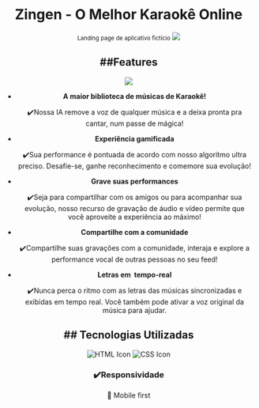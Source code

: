 <header>
   <h1>Zingen - O Melhor Karaokê Online</h1>
  <small>Landing page de aplicativo fictício</small>
  <img src="https://github.com/user-attachments/assets/df563be6-09db-46be-84fb-e96bea2a489a"
</header>

<section id="features">
  <h2>##Features</h2>
  <img src="https://github.com/user-attachments/assets/b9799c33-face-4e3c-9dca-ab26ef5d3cd3">
<section id="features-list">
  <ul>
    <li>
      <strong>A maior biblioteca de músicas de Karaokê!</strong>
      <p>✔️Nossa IA remove a voz de qualquer música e a deixa pronta pra cantar, num passe de mágica!</p>
    </li>
        <li>
      <strong>Experiência gamificada</strong>
      <p>✔️Sua performance é pontuada de acordo com nosso algoritmo ultra preciso. Desafie-se, ganhe reconhecimento e comemore sua evolução!</p>
    </li>
        <li>
      <strong>Grave suas performances</strong>
      <p>✔️Seja para compartilhar com os amigos ou para acompanhar sua evolução, nosso recurso de gravação de áudio e vídeo permite que você aproveite a experiência ao máximo! </p>
    </li>
        <li>
      <strong>Compartilhe com a comunidade</strong>
      <p>✔️Compartilhe suas gravações com a comunidade, interaja e explore a performance vocal de outras pessoas no seu feed!</p>
    </li>
    <li>
      <strong>Letras em  tempo-real</strong>
      <p>✔️Nunca perca o ritmo com as letras das músicas sincronizadas e exibidas em tempo real. Você também pode ativar a voz original da música para ajudar.</p>
    </li>
  </ul>
  </section>
</section>

<section id="technologies">
   <h2>## Tecnologias Utilizadas</h2>
         <img src="https://img.icons8.com/?size=100&id=20909&format=png&color=000000" alt="HTML Icon">
         <img src="https://img.icons8.com/?size=100&id=7gdY5qNXaKC0&format=png&color=000000" alt="CSS Icon">
</section>

<section>
  <h3>✔️Responsividade</h3>
  <p>📱 Mobile first</p>
</section>


